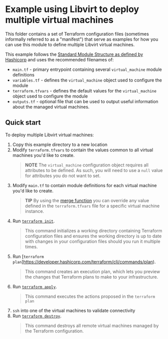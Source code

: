 # Example using Libvirt to deploy multiple virtual machines

This folder contains a set of Terraform configuration files (sometimes informally referred to as a "manifest") that serve as examples for how you can use this module to define multiple Libvirt virtual machines.

This example follows the [Standard Module Structure as defined by Hashicorp](https://developer.hashicorp.com/terraform/language/modules/develop/structure) and uses the recommended filenames of:

* `main.tf` - primary entrypoint containing several `virtual_machine` module definitions
* `variables.tf` - defines the `virtual_machine` object used to configure the module
* `terraform.tfvars` - defines the default values for the `virtual_machine` object used to configure the module
* `outputs.tf` - optional file that can be used to output useful information about the managed virtual machines.

## Quick start

To deploy multiple Libvirt virtual machines:

1. Copy this example directory to a new location
2. Modify `terraform.tfvars` to contain the values common to all virtual machines you'd like to create.
    > **NOTE**
    > The `virtual_machine` configuration object requires all attributes to be defined. As such, you will need to use a `null` value for attributes you do not want to set.
3. Modify `main.tf` to contain module definitions for each virtual machine you'd like to create.
    > **TIP**
    > By using the [merge function](https://developer.hashicorp.com/terraform/language/functions/merge) you can override any value defined in the `terraform.tfvars` file for a specific virtual machine instance.
4. Run [`terraform init`](https://developer.hashicorp.com/terraform/cli/commands/init).
    > This command initializes a working directory containing Terraform configuration files and ensures the working directory is up to date with changes in your configuration files should you run it multiple times.
5. Run [`terraform plan`]https://developer.hashicorp.com/terraform/cli/commands/plan).
    > This command creates an execution plan, which lets you preview the changes that Terraform plans to make to your infrastructure.
6. Run [`terraform apply`](https://developer.hashicorp.com/terraform/cli/commands/apply).
    > This command executes the actions proposed in the `terraform plan`
7. `ssh` into one of the virtual machines to validate connectivity
8. Run [`terraform destroy`](https://developer.hashicorp.com/terraform/cli/commands/destroy).
    >This command destroys all remote virtual machines managed by the Terraform configuration.
